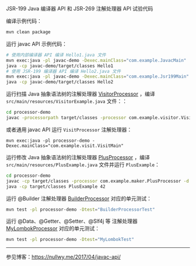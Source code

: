 JSR-199 Java 编译器 API 和 JSR-269 注解处理器 API 试验代码

编译示例代码：

``` bash
mvn clean package
```

运行 javac API 示例代码：

``` bash
# 使用内部编译器 API 编译 Hello1.java 文件 
mvn exec:java -pl javac-demo -Dexec.mainClass="com.example.JavacMain"
java -cp javac-demo/target/classes Hello1
# 使用 JSR-199 编译器 API 编译 Hello2.java 文件 
mvn exec:java -pl javac-demo -Dexec.mainClass="com.example.Jsr199Main" -Dexec.args="javac-demo/src/main/resources/Hello2.java"
java -cp javac-demo/target/classes Hello2
```

运行扫描 Java
抽象语法树的注解处理器 [VisitorProcessor](https://github.com/yulewei/annotation-processor-demo/blob/master/processor-demo/src/main/java/com/example/visit/VisitProcessor.java)
，编译 `src/main/resources/VisitorExample.java` 文件：：

``` bash
cd processor-demo
javac -processorpath target/classes -processor com.example.visitor.VisitorProcessor -proc:only src/main/resources/VisitorExample.java
```

或者通用 javac API 运行 `VisitProcessor` 注解处理器：

```
mvn exec:java -pl processor-demo -Dexec.mainClass="com.example.visit.VisitMain"
```

运行修改 Java
抽象语法树的注解处理器 [PlusProcessor](https://github.com/yulewei/annotation-processor-demo/blob/master/processor-demo/src/main/java/com/example/maker/PlusProcessor.java)
，编译 `src/main/resources/PlusExample.java` 文件并运行 `PlusExample`：

``` bash
cd processor-demo
javac -cp target/classes -processor com.example.maker.PlusProcessor -d target/classes src/main/resources/PlusExample.java
java -cp target/classes PlusExample 42
```

运行 @Builder
注解处理器 [BuilderProcessor](https://github.com/yulewei/annotation-processor-demo/blob/master/mylombok/src/main/java/com/example/filer/BuilderProcessor.java)
对应的单元测试：

``` bash
mvn test -pl processor-demo -Dtest="BuilderProcessorTest"
```

运行 @Data、@Getter、@Setter、@Slf4j 等
注解处理器 [MyLombokProcessor](https://github.com/yulewei/annotation-processor-demo/blob/master/mylombok/src/main/java/com/example/processor/MyLombokProcessor.java)
对应的单元测试：

``` bash
mvn test -pl processor-demo -Dtest="MyLombokTest"
```

---

参见博客：<https://nullwy.me/2017/04/javac-api/>
